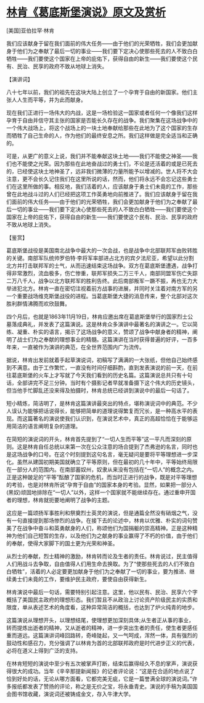 # [林肯《葛底斯堡演说》原文及赏析](https://www.vrrw.net/wx/14777.html)

[美国]亚伯拉罕·林肯

我们应该献身于留在我们面前的伟大任务——由于他们的光荣牺牲，我们会更加献身于他们为之奉献了最后一切的事业——我们要下定决心使那些死去的人不致白白牺牲——我们要使这个国家在上帝的庇佑下，获得自由的新生——我们要使这个民有、民治、民享的政府不致从地球上消失。

【演讲词】

八十七年以前，我们的祖先在这块大陆上创立了一个孕育于自由的新国家。他们主张人人生而平等，并为此而献身。

现在我们正进行一场伟大的内战，这是一场检验这一国家或者任何一个像我们这样孕育于自由并信守其主张的国家是否能长久存在的战争。我们聚集在这场战争中的一个伟大战场上，将这个战场上的一块土地奉献给那些在此地为了这个国家的生存而牺牲了自己生命的人，作为他们的最终安息之所。我们这样做是完全适当和正确的。

可是，从更广的意义上说，我们并不能奉献这块土地——我们不能使之神圣——我们也不能使之光荣。因为那些在此地奋战过的勇士们，不论是还活着的或是已死去的，已经使这块土地神圣了，远非我们微薄的力量所能予以增减的。世人将不大会注意，更不会长久记住我们在这里所说的话，然而，他们将永远不会忘记这些勇士们在这里所做的事。相反地，我们活着的人，应该献身于勇士们未竟的工作，那些曾在此地战斗过的人们已经把这项工作英勇地向前推进了。我们应该献身于留在我们面前的伟大任务——由于他们的光荣牺牲，我们会更加献身于他们为之奉献了最后一切的事业——我们要下定决心使那些死去的人不致白白牺牲——我们要使这个国家在上帝的庇佑下，获得自由的新生——我们要使这个民有、民治、民享的政府不致从地球上消失。



【鉴赏】

葛底斯堡战役是美国南北战争中最大的一次会战，也是战争中北部联邦军由败转胜的关键。南部军队统帅罗伯特·李将军率部进占北方的宾夕法尼亚，希望以此分割北方并打击联邦军的士气，从而迅速结束这场战争。双方在葛底斯堡遭遇，战争打得非常激烈，流血极多，伤亡惨重，联邦军损失二万三千人，南部同盟军伤亡失踪二万八千人，战争以北方联邦军的胜利告终。此后南部叛军一蹶不振，再也无力大举进犯北方。林肯一直在密切注视着前方战事的进展，并同时关注着对南方军的另一个重要战场维克斯堡战役的进程。当葛底斯堡大捷的消息传来，整个北部对这次胜利群情沸腾而欢欣鼓舞。

四个月后，也就是1863年11月19日，林肯应邀出席在葛底斯堡举行的国家烈士公墓落成典礼，并发表了这篇演说。这是林肯众多演讲中最著名的演讲之一。它以简练、凝重、朴实的语言，揭示了这场战争的意义，赞颂了战争中献身者的精神，阐明了战士们为之奉献的理想事业的精髓。这篇演讲在当时获得普遍的好评，一百多年来，一直被作为演讲的典范，在全世界范围内广为流传。

据说，林肯出发前就着手起草演说词，初稿写了满满的一大张纸，但他自己始终感到不满意。由于工作繁忙，一直没有时间仔细斟酌，直到发表演说的前一天，在前往葛底斯堡的火车上才写就了今天我们看到的历史名篇。这篇演说总共只有十句话，全部讲完不足三分钟。当时有个摄影记者早就准备摄下这个伟大的历史镜头，但当他手忙脚乱还没来得及拍摄时，林肯总统已经讲到演说中的最后一句话了。

短小精炼，简洁明了，是林肯这篇演讲最突出的特点，堪称演说词中的典范。不少人误认为能够把话说得长，能够把简单的道理说得繁复而冗长，是一种高水平的表现。而这篇著名的演说使我们认识到，在演说艺术中，真正的高超恰恰在于能够运用简洁的语言阐明复杂的道理。

在简短的演说词的开头，林肯首先提到了“一切人生而平等”这一平凡而深刻的原则。这是林肯自任总统以来第一次在公众注意的场合提到了杰弗逊的名言，同时也是这场战争的口号。在这个时刻提到这句名言，毫无疑问是要将平等理想进一步深化。虽然从建国初期美国就确立了平等原则，但在最初的几十年中，平等始终局限在一部分人的范围内。在南部蓄奴州，奴隶从来没有包括在“一切人”的概念之内。正是这种跛足的“平等”酝酿了国家的危机，而当时正进行的战争，既是对平等理想的考验，也是对林肯所说“孕育于自由”的国家本身的考验。显然，如果把一部分人(黑奴)顽固地排除在“一切人”以外，这样一个国家就不能继续存在。通过重申开国者的理想，林肯就扼要地阐明了战争的主题。

这应是一篇颂扬军事胜利和祭奠烈士英灵的演说，但是通篇全然没有硝烟之气，没有一句直接提到那场惨烈的战争。在接下去的论述中，林肯以优雅、朴实的词句赞美了在战争中奋斗和英勇献身的人们，称颂他们为国捐躯的崇高精神。正是这种精神为他们自己短暂的生存，以及他们为之献身的事业赢得了不朽的价值，由于他们的奉献，使得大家脚下的国土更为光荣和神圣。

从烈士的奉献，烈士精神的激励，林肯转而论及生者的责任。林肯说过，民主值得人们用战斗去争取，自由值得人们用生命去换取。为了“使那些死去的人们不致白白牺牲”，活着的人必定要更加献身于他们为之奉献了一切的事业，要为推进、继续勇士们未竟的工作，要维护民主政府，要使自由获得新生。

林肯演说中最后一句话，需要特别引起注意。这里，他以民有、民治、民享六个字概括了美国民主政府的理想形态。我们暂且不从政治上讨论资产阶级民主的实质和限度，单从表述艺术的角度看，这种异常简洁的概括，也达到了炉火纯青的地步。

这篇演说从理想开头，以理想结尾，使理想更加深刻具体;从生者正从事的事业，转而提炼出逝者的精神，又从逝者的精神，进一步突出生者的责任，使生者更感任重而道远。这篇演讲词峰回路转，奇峰陡起，又一气呵成，浑然一体，具有强烈的鼓动性和感召力，充分强调了以林肯为首的北部联邦政府是时代进步正义的代表，必将在道义上得到广泛的支持。

在林肯短短的演说中至少有五次被掌声打断，结束后赢得经久不息的掌声，演说获得很大的成功。当年《辛辛那提新闻报》的记者评论说：“这是在合适的地点说了恰到好处的话，无论从哪方面看，它都完美无疵，它是一篇誉满全球的演说词。”许多报纸都发表了赞扬的评论，称之是无价之宝，将永垂青史。演说的手稿为美国国会图书馆收藏，演说词还被铸成金文，存入牛津大学。

